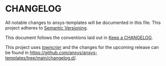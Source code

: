 # CHANGELOG

All notable changes to ansys-templates will be documented in this file. This
project adheres to [Semantic Versioning](https://semver.org/).

This document follows the conventions laid out in [Keep a CHANGELOG](https://keepachangelog.com/en/1.0.0).

This project uses [*towncrier*](https://towncrier.readthedocs.io/) and the changes for the upcoming release can be found in <https://github.com/ansys/ansys-templates/tree/main/changelog.d/>.

<!-- towncrier release notes start -->